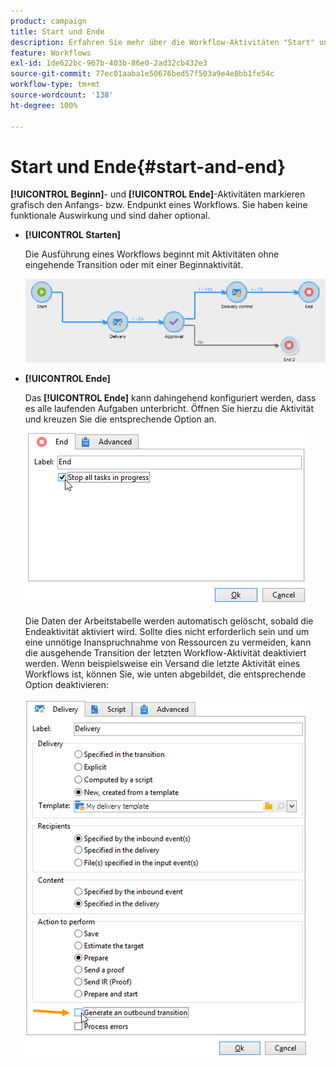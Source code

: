 ```yaml
---
product: campaign
title: Start und Ende
description: Erfahren Sie mehr über die Workflow-Aktivitäten "Start" und "Ende".
feature: Workflows
exl-id: 1de622bc-967b-403b-86e0-2ad32cb432e3
source-git-commit: 77ec01aaba1e50676bed57f503a9e4e8bb1fe54c
workflow-type: tm+mt
source-wordcount: '138'
ht-degree: 100%

---
```


# Start und Ende{#start-and-end}



**[!UICONTROL Beginn]**- und **[!UICONTROL Ende]**-Aktivitäten markieren grafisch den Anfangs- bzw. Endpunkt eines Workflows. Sie haben keine funktionale Auswirkung und sind daher optional.

* **[!UICONTROL Starten]**

  Die Ausführung eines Workflows beginnt mit Aktivitäten ohne eingehende Transition oder mit einer Beginnaktivität.

  ![](assets/s_user_segmentation_start_stop.png)

* **[!UICONTROL Ende]**

  Das **[!UICONTROL Ende]** kann dahingehend konfiguriert werden, dass es alle laufenden Aufgaben unterbricht. Öffnen Sie hierzu die Aktivität und kreuzen Sie die entsprechende Option an.

  ![](assets/s_user_segmentation_end.png)

  Die Daten der Arbeitstabelle werden automatisch gelöscht, sobald die Endeaktivität aktiviert wird. Sollte dies nicht erforderlich sein und um eine unnötige Inanspruchnahme von Ressourcen zu vermeiden, kann die ausgehende Transition der letzten Workflow-Aktivität deaktiviert werden. Wenn beispielsweise ein Versand die letzte Aktivität eines Workflows ist, können Sie, wie unten abgebildet, die entsprechende Option deaktivieren:

  ![](assets/s_advuser_delivery_option_no_output.png)
